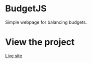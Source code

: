 # BudgetJS
Simple webpage for balancing budgets. 

# View the project 
[Live site](https://nicolemgl.github.io/BudgetJS/)
